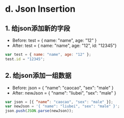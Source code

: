 # d. Json Insertion

## 1. 给json添加新的字段

* Before: test = { name: "name", age: "12" }
* After: test = { name: "name", age: "12", id: "12345"}

```javascript
var test = { name: "name", age: "12" };
test.id = "12345";
```

## 2. 给json添加一组数据

* Before: json = { “name”: "caocao", "sex": "male" }
* After: newJson = { "name": "liubei", "sex": "male" }

```javascript
var json = [{ “name”: "caocao", "sex": "male" }];
var newJson = '{ "name": "liubei", "sex": "male" }';
json.push(JSON.parse(newJson));
```

